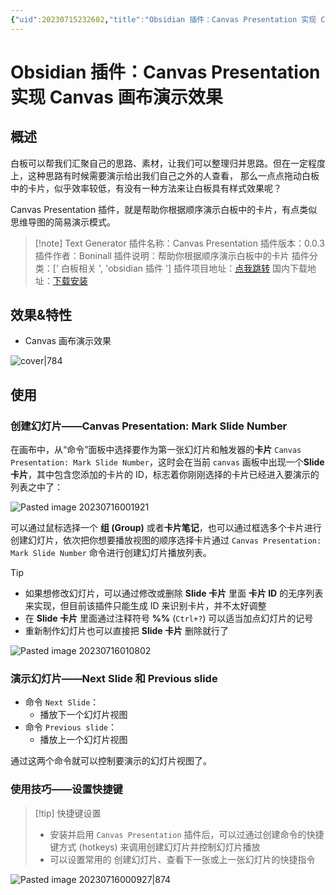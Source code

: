 ```yaml
---
{"uid":20230715232602,"title":"Obsidian 插件：Canvas Presentation 实现 Canvas 画布演示效果","tags":["Obsidian","插件","Canvas","白板"],"description":"Canvas-Presentation-plugin 实现 Canvas 画布演示效果","author":"熊猫别熬夜","type":"other","draft":false,"editable":false,"modified":20230716171734,"dg-publish":true,"permalink":"/lake-of-knowledge/10-obsidian/obsidian/canvas-presentation/","dgPassFrontmatter":true}
---
```



# Obsidian 插件：Canvas Presentation 实现 Canvas 画布演示效果

## 概述

白板可以帮我们汇聚自己的思路、素材，让我们可以整理归并思路。但在一定程度上，这种思路有时候需要演示给出我们自己之外的人查看， 那么一点点拖动白板中的卡片，似乎效率较低，有没有一种方法来让白板具有样式效果呢？

Canvas Presentation 插件，就是帮助你根据顺序演示白板中的卡片，有点类似思维导图的简易演示模式。

> [!note] Text Generator
> 插件名称：Canvas Presentation
> 插件版本：0.0.3
> 插件作者：Boninall
> 插件说明：帮助你根据顺序演示白板中的卡片
> 插件分类：[' 白板相关 ', 'obsidian 插件 ']
> 插件项目地址：[点我跳转](https://github.com/Quorafind/Obsidian-Canvas-Presentation)
> 国内下载地址：[下载安装](https://pkmer.cn/products/plugin/pluginMarket/?canvas-presentation)

## 效果&特性

- Canvas 画布演示效果

![cover|784](https://cdn.pkmer.cn/images/230716%20010511.gif!pkmer)

## 使用

### 创建幻灯片——Canvas Presentation: Mark Slide Number

在画布中，从“命令”面板中选择要作为第一张幻灯片和触发器的**卡片** `Canvas Presentation: Mark Slide Number`，这时会在当前 `canvas` 画板中出现一个**Slide 卡片**，其中包含您添加的卡片的 ID，标志着你刚刚选择的卡片已经进入要演示的列表之中了：

![Pasted image 20230716001921](https://cdn.pkmer.cn/images/Pasted%20image%2020230716001921.png!pkmer)

可以通过鼠标选择一个 **组 (Group)** 或者**卡片笔记**，也可以通过框选多个卡片进行创建幻灯片，依次把你想要播放视图的顺序选择卡片通过 `Canvas Presentation: Mark Slide Number` 命令进行创建幻灯片播放列表。

> [!Tip]
> - 如果想修改幻灯片，可以通过修改或删除 **Slide 卡片** 里面 **卡片 ID** 的无序列表来实现，但目前该插件只能生成 ID 来识别卡片，并不太好调整
> - 在 **Slide 卡片** 里面通过注释符号 **\%\%** (`Ctrl+?`) 可以适当加点幻灯片的记号
> - 重新制作幻灯片也可以直接把 **Slide 卡片** 删除就行了

 ![Pasted image 20230716010802](https://cdn.pkmer.cn/images/Pasted%20image%2020230716010802.png!pkmer)

### 演示幻灯片——Next Slide 和 Previous slide

- 命令 `Next Slide`：
	- 播放下一个幻灯片视图
- 命令 `Previous slide`：
	- 播放上一个幻灯片视图

通过这两个命令就可以控制要演示的幻灯片视图了。

### 使用技巧——设置快捷键

> [!tip] 快捷键设置
> - 安装并启用 `Canvas Presentation` 插件后，可以过通过创建命令的快捷键方式 (hotkeys) 来调用创建幻灯片并控制幻灯片播放
> - 可以设置常用的 创建幻灯片、查看下一张或上一张幻灯片的快捷指令

![Pasted image 20230716000927|874](https://cdn.pkmer.cn/images/Pasted%20image%2020230716000927.png!pkmer)